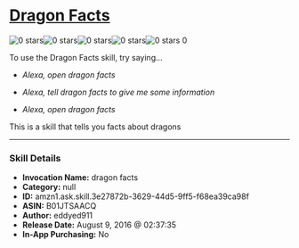 # [Dragon Facts](http://alexa.amazon.com/#skills/amzn1.ask.skill.3e27872b-3629-44d5-9ff5-f68ea39ca98f)
![0 stars](../../images/ic_star_border_black_18dp_1x.png)![0 stars](../../images/ic_star_border_black_18dp_1x.png)![0 stars](../../images/ic_star_border_black_18dp_1x.png)![0 stars](../../images/ic_star_border_black_18dp_1x.png)![0 stars](../../images/ic_star_border_black_18dp_1x.png) 0

To use the Dragon Facts skill, try saying...

* *Alexa, open dragon facts*

* *Alexa, tell dragon facts to give me some information*

* *Alexa, open dragon facts*

This is a skill that tells you facts about dragons

***

### Skill Details

* **Invocation Name:** dragon facts
* **Category:** null
* **ID:** amzn1.ask.skill.3e27872b-3629-44d5-9ff5-f68ea39ca98f
* **ASIN:** B01JTSAACQ
* **Author:** eddyed911
* **Release Date:** August 9, 2016 @ 02:37:35
* **In-App Purchasing:** No
